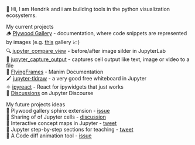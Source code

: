 👋 Hi, I am Hendrik and i am building tools in the python visualization ecosystems.  

My current projects  
🪵 [Plywood Gallery](https://github.com/kolibril13/plywood-gallery) - documentation, where code snippets are represented by images (e.g. [this](https://kolibril13.github.io/plywood-gallery-functions/) gallery 📈)  
🔍 [jupyter_compare_view](https://github.com/Octoframes/jupyter_compare_view) -  before/after image silder in JupyterLab  
📸  [jupyter_capture_output](https://github.com/Octoframes/jupyter_capture_output) - captures cell output like text, image or video to a file  
🎨 [FlyingFrames](https://flyingframes.readthedocs.io/en/latest/) - Manim Documentation  
🖌️ [jupyter-tldraw](https://twitter.com/kolibril13/status/1661014246749261824) - a very good free whiteboard in Jupyter  
⚛️ [ipyreact](https://github.com/widgetti/ipyreact) -  React for ipywidgets that just works  
💬 [Discussions](https://discourse.jupyter.org/u/kolibril13/activity/topics) on Jupyter Discourse
<!-- 🫁 [Animations](https://www.youtube.com/watch?v=f0sxjhGHRPo) and an [Interactive Webapp](https://kolibril13.github.io/ct-scanner-webapp/) about CT-Scanners   -->


My future projects ideas  
🌱 Plywood gallery sphinx extension - [issue](https://github.com/kolibril13/plywood-gallery/issues/23)  
🌱 Sharing of of Jupyter cells - [discussion](https://discourse.jupyter.org/t/jupyterpost-post-from-jupyterhub-to-a-chat-server-mattermost/17656/5#posting-to-other-platforms-2)    
🌱 Interactive concept maps in Jupyter - [tweet](https://twitter.com/kolibril13/status/1634123208554082306)  
🌱 Jupyter step-by-step sections for teaching - [tweet](https://twitter.com/kolibril13/status/1639262409175990272)  
🌱 A Code diff animation tool - [issue](https://github.com/carbon-app/carbon/issues/1346)  
 
<!-- 

📹   
Here are some ideas to get you started:

- 🔭 I’m currently working on ...
- 🌱 I’m currently learning ...
- 👯 I’m looking to collaborate on ...
- 🤔 I’m looking for help with ...
- 💬 Ask me about ...
- 📫 How to reach me: ...
- 😄 Pronouns: ... -->
